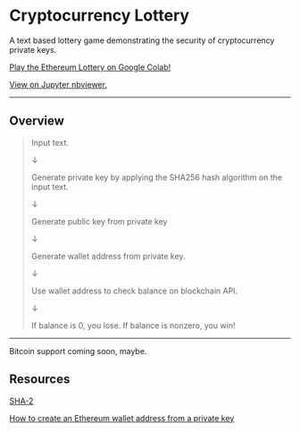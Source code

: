 # Cryptocurrency Lottery

A text based lottery game demonstrating the security of cryptocurrency private keys.

[Play the Ethereum Lottery on Google Colab!](https://colab.research.google.com/drive/1eEcHPSGo5bJJohzPHuLtKdRTBgVLo0ur)

[View on Jupyter nbviewer.](https://nbviewer.jupyter.org/github/jagrajs/Cryptocurrency-Lottery/blob/master/Cryptocurrency_Lottery.ipynb)

---

## Overview

>Input text.
>
>&darr;
>
>Generate private key by applying the SHA256 hash algorithm on the input text.
>
>&darr;
>
> Generate public key from private key
>
>&darr;
>
>Generate wallet address from private key.
>
>&darr;
>
>Use wallet address to check balance on blockchain API.
>
>&darr;
>
>If balance is 0, you lose. If balance is nonzero, you win!

---

Bitcoin support coming soon, maybe.

## Resources

[SHA-2](https://en.wikipedia.org/wiki/SHA-2)

[How to create an Ethereum wallet address from a private key](https://www.freecodecamp.org/news/how-to-create-an-ethereum-wallet-address-from-a-private-key-ae72b0eee27b/)


